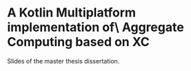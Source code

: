 # A Kotlin Multiplatform implementation of\ Aggregate Computing based on XC

Slides of the master thesis dissertation.